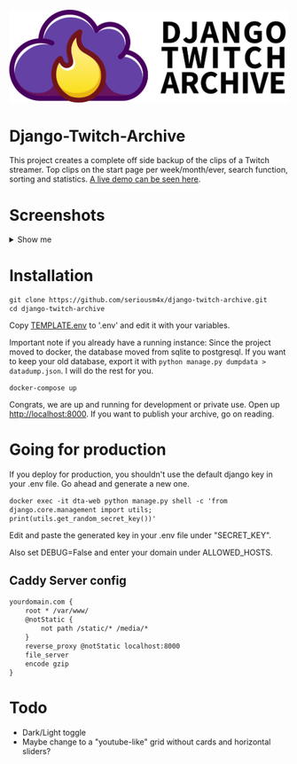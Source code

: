 ![images/logo.svg](images/logo.svg)
# Django-Twitch-Archive

This project creates a complete off side backup of the clips of a Twitch streamer. Top clips on the start page per week/month/ever, search function, sorting and statistics. [A live demo can be seen here](https://clips.itssoley.de/).

# Screenshots

<details>
<summary>Show me</summary>
<br>

Font page
![images/screenshot1.png](images/screenshot1.png)

Single clip
![images/screenshot2.png](images/screenshot2.png)

Search
![images/screenshot3.png](images/screenshot3.png)

Statistics
![images/screenshot4.png](images/screenshot4.png)
</details>

# Installation

```
git clone https://github.com/seriousm4x/django-twitch-archive.git
cd django-twitch-archive
```

Copy [TEMPLATE.env](TEMPLATE.env) to '.env' and edit it with your variables.

Important note if you already have a running instance: Since the project moved to docker, the database moved from sqlite to postgresql. If you want to keep your old database, export it with `python manage.py dumpdata > datadump.json`. I will do the rest for you.

```
docker-compose up
```

Congrats, we are up and running for development or private use. Open up [http://localhost:8000](http://localhost:8000). If you want to publish your archive, go on reading.

# Going for production

If you deploy for production, you shouldn't use the default django key in your .env file. Go ahead and generate a new one.

```
docker exec -it dta-web python manage.py shell -c 'from django.core.management import utils; print(utils.get_random_secret_key())'
```

Edit and paste the generated key in your .env file under "SECRET_KEY".

Also set DEBUG=False and enter your domain under ALLOWED_HOSTS.

## Caddy Server config

```
yourdomain.com {
    root * /var/www/
    @notStatic {
        not path /static/* /media/*
    }
    reverse_proxy @notStatic localhost:8000
    file_server
    encode gzip
}
```

# Todo

* Dark/Light toggle
* Maybe change to a "youtube-like" grid without cards and horizontal sliders?